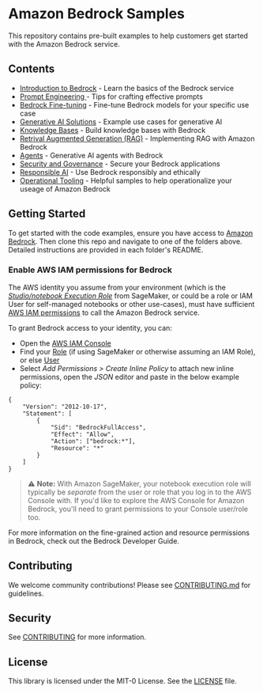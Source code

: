 # Amazon Bedrock Samples 

This repository contains pre-built examples to help customers get started with the Amazon Bedrock service.

## Contents

- [Introduction to Bedrock](introduction-to-bedrock) - Learn the basics of the Bedrock service
- [Prompt Engineering ](prompt-engineering) - Tips for crafting effective prompts 
- [Bedrock Fine-tuning](bedrock-fine-tuning) - Fine-tune Bedrock models for your specific use case
- [Generative AI Solutions](generative-ai-solutions) - Example use cases for generative AI
- [Knowledge Bases](knowledge-bases) - Build knowledge bases with Bedrock
- [Retrival Augmented Generation (RAG)](rag-solutions) - Implementing RAG with Amazon Bedrock
- [Agents](agents) - Generative AI agents with Bedrock
- [Security and Governance](security-and-governance) - Secure your Bedrock applications
- [Responsible AI](responsible-ai) - Use Bedrock responsibly and ethically
- [Operational Tooling](ops-tooling) - Helpful samples to help operationalize your useage of Amazon Bedrock

## Getting Started

To get started with the code examples, ensure you have access to [Amazon Bedrock](https://aws.amazon.com/bedrock/). Then clone this repo and navigate to one of the folders above. Detailed instructions are provided in each folder's README.

### Enable AWS IAM permissions for Bedrock

The AWS identity you assume from your environment (which is the [*Studio/notebook Execution Role*](https://docs.aws.amazon.com/sagemaker/latest/dg/sagemaker-roles.html) from SageMaker, or could be a role or IAM User for self-managed notebooks or other use-cases), must have sufficient [AWS IAM permissions](https://docs.aws.amazon.com/IAM/latest/UserGuide/access_policies.html) to call the Amazon Bedrock service.

To grant Bedrock access to your identity, you can:

- Open the [AWS IAM Console](https://us-east-1.console.aws.amazon.com/iam/home?#)
- Find your [Role](https://us-east-1.console.aws.amazon.com/iamv2/home?#/roles) (if using SageMaker or otherwise assuming an IAM Role), or else [User](https://us-east-1.console.aws.amazon.com/iamv2/home?#/users)
- Select *Add Permissions > Create Inline Policy* to attach new inline permissions, open the *JSON* editor and paste in the below example policy:

```
{
    "Version": "2012-10-17",
    "Statement": [
        {
            "Sid": "BedrockFullAccess",
            "Effect": "Allow",
            "Action": ["bedrock:*"],
            "Resource": "*"
        }
    ]
}
```

> ⚠️ **Note:** With Amazon SageMaker, your notebook execution role will typically be *separate* from the user or role that you log in to the AWS Console with. If you'd like to explore the AWS Console for Amazon Bedrock, you'll need to grant permissions to your Console user/role too.

For more information on the fine-grained action and resource permissions in Bedrock, check out the Bedrock Developer Guide.

## Contributing

We welcome community contributions! Please see [CONTRIBUTING.md](CONTRIBUTING.md) for guidelines.

## Security

See [CONTRIBUTING](CONTRIBUTING.md#security-issue-notifications) for more information.

## License

This library is licensed under the MIT-0 License. See the [LICENSE](LICENSE) file.
